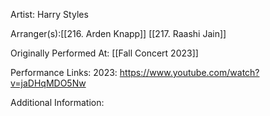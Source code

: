 Artist: Harry Styles

  

Arranger(s):[[216. Arden Knapp]] [[217. Raashi Jain]]
  

Originally Performed At: [[Fall Concert 2023]]

  

Performance Links:
2023: https://www.youtube.com/watch?v=jaDHqMDO5Nw


  

Additional Information: